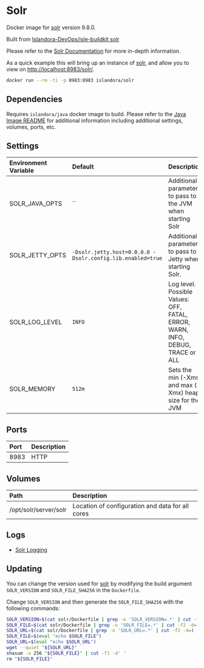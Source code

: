 # Solr

Docker image for [solr] version 9.8.0.

Built from [Islandora-DevOps/isle-buildkit solr](https://github.com/Islandora-DevOps/isle-buildkit/tree/main/solr)

Please refer to the [Solr Documentation] for more in-depth information.

As a quick example this will bring up an instance of [solr], and allow you
to view on <http://localhost:8983/solr/>.

```bash
docker run --rm -ti -p 8983:8983 islandora/solr
```

## Dependencies

Requires `islandora/java` docker image to build. Please refer to the
[Java Image README](../java/README.md) for additional information including
additional settings, volumes, ports, etc.

## Settings

| Environment Variable | Default                                                    | Description                                                                    |
| :------------------- | :--------------------------------------------------------- | :----------------------------------------------------------------------------- |
| SOLR_JAVA_OPTS       | ``                                                         | Additional parameters to pass to the JVM when starting Solr                    |
| SOLR_JETTY_OPTS      | `-Dsolr.jetty.host=0.0.0.0 -Dsolr.config.lib.enabled=true` | Additional parameters to pass to Jetty when starting Solr.                     |
| SOLR_LOG_LEVEL       | `INFO`                                                     | Log level. Possible Values: OFF, FATAL, ERROR, WARN, INFO, DEBUG, TRACE or ALL |
| SOLR_MEMORY          | `512m`                                                     | Sets the min (-Xms) and max (-Xmx) heap size for the JVM                       |

## Ports

| Port | Description |
| :--- | :---------- |
| 8983 | HTTP        |

## Volumes

| Path                  | Description                                      |
| :-------------------- | :----------------------------------------------- |
| /opt/solr/server/solr | Location of configuration and data for all cores |

## Logs

- [Solr Logging]

## Updating

You can change the version used for [solr] by modifying the build argument
`SOLR_VERSION` and `SOLR_FILE_SHA256` in the `Dockerfile`.

Change `SOLR_VERSION` and then generate the `SOLR_FILE_SHA256` with the following
commands:

```bash
SOLR_VERSION=$(cat solr/Dockerfile | grep -o 'SOLR_VERSION=.*' | cut -f2 -d=)
SOLR_FILE=$(cat solr/Dockerfile | grep -o 'SOLR_FILE=.*' | cut -f2 -d=)
SOLR_URL=$(cat solr/Dockerfile | grep -o 'SOLR_URL=.*' | cut -f2 -d=)
SOLR_FILE=$(eval "echo $SOLR_FILE")
SOLR_URL=$(eval "echo $SOLR_URL")
wget --quiet "${SOLR_URL}"
shasum -a 256 "${SOLR_FILE}" | cut -f1 -d' '
rm "${SOLR_FILE}"
```

[Solr Documentation]: https://lucene.apache.org/solr/guide/7_1/
[Solr Logging]: https://lucene.apache.org/solr/guide/7_1/configuring-logging.html
[solr]: https://lucene.apache.org/solr/
